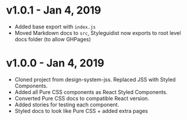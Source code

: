 # v1.0.1 - Jan 4, 2019

- Added base export with `index.js`
- Moved Markdown docs to `src`, Styleguidist now exports to root level docs folder (to allow GHPages)

# v1.0.0 - Jan 4, 2019

- Cloned project from design-system-jss. Replaced JSS with Styled Components.
- Added all Pure CSS components as React Styled Components.
- Converted Pure CSS docs to compatible React version.
- Added stories for testing each component.
- Styled docs to look like Pure CSS + added extra pages
